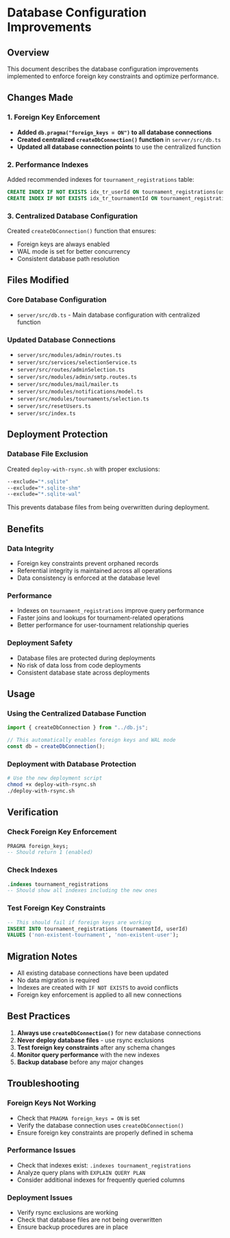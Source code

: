 # Database Configuration Improvements

## Overview
This document describes the database configuration improvements implemented to enforce foreign key constraints and optimize performance.

## Changes Made

### 1. Foreign Key Enforcement
- **Added `db.pragma("foreign_keys = ON")` to all database connections**
- **Created centralized `createDbConnection()` function** in `server/src/db.ts`
- **Updated all database connection points** to use the centralized function

### 2. Performance Indexes
Added recommended indexes for `tournament_registrations` table:
```sql
CREATE INDEX IF NOT EXISTS idx_tr_userId ON tournament_registrations(userId);
CREATE INDEX IF NOT EXISTS idx_tr_tournamentId ON tournament_registrations(tournamentId);
```

### 3. Centralized Database Configuration
Created `createDbConnection()` function that ensures:
- Foreign keys are always enabled
- WAL mode is set for better concurrency
- Consistent database path resolution

## Files Modified

### Core Database Configuration
- `server/src/db.ts` - Main database configuration with centralized function

### Updated Database Connections
- `server/src/modules/admin/routes.ts`
- `server/src/services/selectionService.ts`
- `server/src/routes/adminSelection.ts`
- `server/src/modules/admin/smtp.routes.ts`
- `server/src/modules/mail/mailer.ts`
- `server/src/modules/notifications/model.ts`
- `server/src/modules/tournaments/selection.ts`
- `server/src/resetUsers.ts`
- `server/src/index.ts`

## Deployment Protection

### Database File Exclusion
Created `deploy-with-rsync.sh` with proper exclusions:
```bash
--exclude="*.sqlite"
--exclude="*.sqlite-shm"
--exclude="*.sqlite-wal"
```

This prevents database files from being overwritten during deployment.

## Benefits

### Data Integrity
- Foreign key constraints prevent orphaned records
- Referential integrity is maintained across all operations
- Data consistency is enforced at the database level

### Performance
- Indexes on `tournament_registrations` improve query performance
- Faster joins and lookups for tournament-related operations
- Better performance for user-tournament relationship queries

### Deployment Safety
- Database files are protected during deployments
- No risk of data loss from code deployments
- Consistent database state across deployments

## Usage

### Using the Centralized Database Function
```typescript
import { createDbConnection } from "../db.js";

// This automatically enables foreign keys and WAL mode
const db = createDbConnection();
```

### Deployment with Database Protection
```bash
# Use the new deployment script
chmod +x deploy-with-rsync.sh
./deploy-with-rsync.sh
```

## Verification

### Check Foreign Key Enforcement
```sql
PRAGMA foreign_keys;
-- Should return 1 (enabled)
```

### Check Indexes
```sql
.indexes tournament_registrations
-- Should show all indexes including the new ones
```

### Test Foreign Key Constraints
```sql
-- This should fail if foreign keys are working
INSERT INTO tournament_registrations (tournamentId, userId) 
VALUES ('non-existent-tournament', 'non-existent-user');
```

## Migration Notes

- All existing database connections have been updated
- No data migration is required
- Indexes are created with `IF NOT EXISTS` to avoid conflicts
- Foreign key enforcement is applied to all new connections

## Best Practices

1. **Always use `createDbConnection()`** for new database connections
2. **Never deploy database files** - use rsync exclusions
3. **Test foreign key constraints** after any schema changes
4. **Monitor query performance** with the new indexes
5. **Backup database** before any major changes

## Troubleshooting

### Foreign Keys Not Working
- Check that `PRAGMA foreign_keys = ON` is set
- Verify the database connection uses `createDbConnection()`
- Ensure foreign key constraints are properly defined in schema

### Performance Issues
- Check that indexes exist: `.indexes tournament_registrations`
- Analyze query plans with `EXPLAIN QUERY PLAN`
- Consider additional indexes for frequently queried columns

### Deployment Issues
- Verify rsync exclusions are working
- Check that database files are not being overwritten
- Ensure backup procedures are in place
